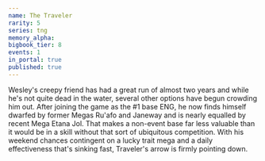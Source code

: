 ```yaml
---
name: The Traveler
rarity: 5
series: tng
memory_alpha:
bigbook_tier: 8
events: 1
in_portal: true
published: true
---
```


Wesley's creepy friend has had a great run of almost two years and while he's not quite dead in the water, several other options have begun crowding him out. After joining the game as the #1 base ENG, he now finds himself dwarfed by former Megas Ru'afo and Janeway and is nearly equalled by recent Mega Etana Jol. That makes a non-event base far less valuable than it would be in a skill without that sort of ubiquitous competition. With his weekend chances contingent on a lucky trait mega and a daily effectiveness that's sinking fast, Traveler's arrow is firmly pointing down.
